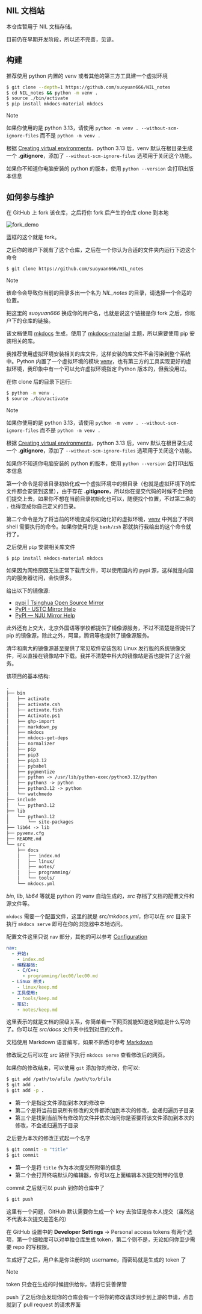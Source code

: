 ## NIL 文档站

本仓库暂用于 NIL 文档存储。

目前仍在早期开发阶段，所以还不完善，见谅。

## 构建

推荐使用 python 内置的 venv 或者其他的第三方工具建一个虚拟环境

```bash
$ git clone --depth=1 https://github.com/suoyuan666/NIL_notes
$ cd NIL_notes && python -m venv .
$ source ./bin/activate
$ pip install mkdocs-material mkdocs
```

> [!NOTE]
>
> 如果你使用的是 python 3.13，请使用 `python -m venv . --without-scm-ignore-files` 而不是 `python -m venv .`
>
> 根据 [Creating virtual environments](https://docs.python.org/3/library/venv.html#creating-virtual-environments)，python 3.13 后，venv 默认在根目录生成一个 **.gitignore**，添加了 `--without-scm-ignore-files` 选项用于关闭这个功能。
>
> 如果你不知道你电脑安装的 python 的版本，使用 `python --version` 会打印出版本信息

##  如何参与维护

在 GitHub 上 fork 该仓库，之后将你 fork 后产生的仓库 clone 到本地

![fork_demo](./assets/img/fork_demo.png)

蓝框的这个就是 fork。

之后你的账户下就有了这个仓库，之后在一个你认为合适的文件夹内运行下边这个命令

```bash
$ git clone https://github.com/suoyuan666/NIL_notes
```

> [!NOTE]
>
> 该命令会导致你当前的目录多出一个名为 *NIL_notes* 的目录，请选择一个合适的位置。
>
> 把这里的 *suoyuan666* 换成你的用户名，也就是说这个链接是你 fork 之后，你账户下的仓库的链接。

该文档使用 [mkdocs](https://github.com/mkdocs/mkdocs) 生成，使用了 [mkdocs-material](https://github.com/squidfunk/mkdocs-material) 主题，所以需要使用 pip 安装相关的库。

我推荐使用虚拟环境安装相关的库文件，这样安装的库文件不会污染到整个系统中。Python 内置了一个虚拟环境的模块 [venv](https://docs.python.org/zh-cn/3/library/venv.html)，也有第三方的工具实现更好的虚拟环境，我印象中有一个可以允许虚拟环境指定 Python 版本的，但我没用过。

在你 clone 后的目录下运行:

```bash
$ python -m venv .
$ source ./bin/activate
```

> [!NOTE]
>
> 如果你使用的是 python 3.13，请使用 `python -m venv . --without-scm-ignore-files` 而不是 `python -m venv .`
>
> 根据 [Creating virtual environments](https://docs.python.org/3/library/venv.html#creating-virtual-environments)，python 3.13 后，venv 默认在根目录生成一个 **.gitignore**，添加了 `--without-scm-ignore-files` 选项用于关闭这个功能。
>
> 如果你不知道你电脑安装的 python 的版本，使用 `python --version` 会打印出版本信息

第一个命令是将该目录初始化成一个虚拟环境中的根目录（也就是虚拟环境下的库文件都会安装到这里），由于存在 **.gitignore**，所以你在提交代码的时候不会把他们提交上去，如果你不想在当前目录初始化也可以，随便找个位置，不过第二条的 `.` 也得变成你自己定义的目录。

第二个命令是为了将当前的环境变成你初始化好的虚拟环境，[venv](https://docs.python.org/zh-cn/3/library/venv.html#how-venvs-work) 中列出了不同 shell 需要执行的命令。如果你使用的是 `bash/zsh` 那就执行我给出的这个命令就行了。

之后使用 `pip` 安装相关库文件

```bash
$ pip install mkdocs-material mkdocs
```

如果因为网络原因无法正常下载库文件，可以使用国内的 pypi 源，这样就是向国内的服务器访问，会快很多。

给出以下的镜像源:

- [pypi | Tsinghua Open Source Mirror](https://mirrors.tuna.tsinghua.edu.cn/help/pypi/)
- [PyPI - USTC Mirror Help](https://mirrors.ustc.edu.cn/help/pypi.html)
- [PyPI — NJU Mirror Help](https://nju-mirror-help.njuer.org/pypi.html)

此外还有上交大，北京外国语等学校都提供了镜像源服务，不过不清楚是否提供了 pip 的镜像源，除此之外，阿里，腾讯等也提供了镜像源服务。

清华和南大的镜像源甚至提供了常见软件安装包和 Linux 发行版的系统镜像文件，可以直接在镜像站中下载。我并不清楚中科大的镜像站是否也提供了这个服务。

该项目的基本结构:

```txt
.
├── bin
│   ├── activate
│   ├── activate.csh
│   ├── activate.fish
│   ├── Activate.ps1
│   ├── ghp-import
│   ├── markdown_py
│   ├── mkdocs
│   ├── mkdocs-get-deps
│   ├── normalizer
│   ├── pip
│   ├── pip3
│   ├── pip3.12
│   ├── pybabel
│   ├── pygmentize
│   ├── python -> /usr/lib/python-exec/python3.12/python
│   ├── python3 -> python
│   ├── python3.12 -> python
│   └── watchmedo
├── include
│   └── python3.12
├── lib
│   └── python3.12
│       └── site-packages
├── lib64 -> lib
├── pyvenv.cfg
├── README.md
└── src
    ├── docs
    │   ├── index.md
    │   ├── linux/
    │   ├── notes/
    │   ├── programming/
    │   └── tools/
    └── mkdocs.yml
```

_bin_, _lib_, _lib64_ 等就是 python 的 venv 自动生成的，_src_ 存档了文档的配置文件和源文件等。

`mkdocs` 需要一个配置文件，这里的就是 _src/mkdocs.yml_，你可以在 _src_ 目录下执行 `mkdocs serve` 即可在你的浏览器中本地访问。

配置文件这里只说 `nav` 部分，其他的可以参考 [Configuration](https://www.mkdocs.org/user-guide/configuration/)

```yml
nav:
  - 开始:
    - index.md
  - 编程基础:
    - C/C++:
      - programming/lec00/lec00.md
  - Linux 相关:
    - linux/keep.md
  - 工具使用:
    - tools/keep.md
  - 笔记:
    - notes/keep.md
```

这里表示的就是文档的层级关系，你简单看一下网页就能知道这到底是什么写的了。你可以在 _src/docs_ 文件夹中找到对应的文件。

文档使用 Markdown 语言编写，如果不熟悉可参考 [Markdown](./misc/markdown/)

修改玩之后可以在 *src* 路径下执行 `mkdocs serve` 查看修改后的网页。

如果你的修改结束，可以使用 `git` 添加你的修改，你可以:

```bash
$ git add /path/to/afile /path/to/bfile
$ git add .
$ git add -p .
```

- 第一个是指定文件添加到本次的修改中
- 第二个是将当前目录所有修改的文件都添加到本次的修改，会递归遍历子目录
- 第三个是找到当前所有修改的文件并依次询问你是否要将该文件添加到本次的修改，不会递归遍历子目录

之后要为本次的修改正式起一个名字

```bash
$ git commit -m "title"
$ git commit
```

- 第一个是将 `title` 作为本次提交所附带的信息
- 第二个会打开终端默认的编辑器，你可以在上面编辑本次提交附带的信息

commit 之后就可以 push 到你的仓库中了

```bash
$ git push
```

这里有一个问题，GitHub 默认需要你生成一个 key 去验证是你本人提交（虽然这不代表本次提交是签名的）

在 GitHub 设置中的 **Developer Settings** -> Personal access tokens 有两个选项，第一个细粒度可以对单独仓库生成 token，第二个则不是，无论如何你至少需要 repo 的写权限。

生成好了之后，用户名是你注册时的 username，而密码就是生成的 token 了

> [!NOTE]
>
> token 只会在生成的时候提供给你，请将它妥善保管

push 了之后你会发现你的仓库会有一个将你的修改请求同步到上游的申请，点击就到了 pull request 的请求界面